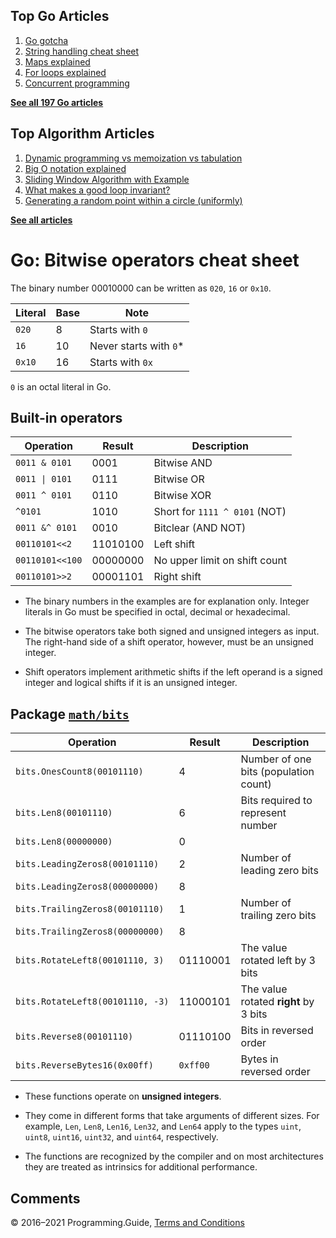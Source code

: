 



## Top Go Articles

1.  [Go gotcha](go-gotcha.html)
2.  [String handling cheat sheet](string-functions-reference-cheat-sheet.html)
3.  [Maps explained](maps-explained.html)
4.  [For loops explained](for-loop.html)
5.  [Concurrent programming](go-concurrency-tutorial.html)

[**See all 197 Go articles**](index.html)



## Top Algorithm Articles

1.  [Dynamic programming vs memoization vs tabulation](../dynamic-programming-vs-memoization-vs-tabulation.html)
2.  [Big O notation explained](../big-o-notation-explained.html)
3.  [Sliding Window Algorithm with Example](../sliding-window-example.html)
4.  [What makes a good loop invariant?](../what-makes-a-good-loop-invariant.html)
5.  [Generating a random point within a circle (uniformly)](../random-point-within-circle.html)

[**See all articles**](../index.html)

# Go: Bitwise operators cheat sheet

The binary number 00010000 can be written as `020`, `16` or `0x10`.

<table><thead><tr class="header"><th>Literal</th><th>Base</th><th>Note</th></tr></thead><tbody><tr class="odd"><td><code>020</code></td><td>8</td><td>Starts with <code>0</code></td></tr><tr class="even"><td><code>16</code></td><td>10</td><td>Never starts with <code>0</code>*</td></tr><tr class="odd"><td><code>0x10</code></td><td>16</td><td>Starts with <code>0x</code></td></tr></tbody></table>

`0` is an octal literal in Go.

## Built-in operators

<table><thead><tr class="header"><th>Operation</th><th>Result</th><th>Description</th></tr></thead><tbody><tr class="odd"><td><code>0011 &amp; 0101</code></td><td>0001</td><td>Bitwise AND</td></tr><tr class="even"><td><code>0011 | 0101</code></td><td>0111</td><td>Bitwise OR</td></tr><tr class="odd"><td><code>0011 ^ 0101</code></td><td>0110</td><td>Bitwise XOR</td></tr><tr class="even"><td><code>^0101</code></td><td>1010</td><td>Short for <code>1111 ^ 0101</code> (NOT)</td></tr><tr class="odd"><td><code>0011 &amp;^ 0101</code></td><td>0010</td><td>Bitclear (AND NOT)</td></tr><tr class="even"><td><code>00110101&lt;&lt;2</code></td><td>11010100</td><td>Left shift</td></tr><tr class="odd"><td><code>00110101&lt;&lt;100</code></td><td>00000000</td><td>No upper limit on shift count</td></tr><tr class="even"><td><code>00110101&gt;&gt;2</code></td><td>00001101</td><td>Right shift</td></tr></tbody></table>

- The binary numbers in the examples are for explanation only. Integer literals in Go must be specified in octal, decimal or hexadecimal.

- The bitwise operators take both signed and unsigned integers as input. The right-hand side of a shift operator, however, must be an unsigned integer.

- Shift operators implement arithmetic shifts if the left operand is a signed integer and logical shifts if it is an unsigned integer.

## Package [`math/bits`](https://golang.org/pkg/math/bits/)

<table><thead><tr class="header"><th>Operation</th><th>Result</th><th>Description</th></tr></thead><tbody><tr class="odd"><td><code>bits.OnesCount8(00101110)</code></td><td>4</td><td>Number of one bits (population count)</td></tr><tr class="even"><td><code>bits.Len8(00101110)</code></td><td>6</td><td>Bits required to represent number</td></tr><tr class="odd"><td><code>bits.Len8(00000000)</code></td><td>0</td><td></td></tr><tr class="even"><td><code>bits.LeadingZeros8(00101110)</code></td><td>2</td><td>Number of leading zero bits</td></tr><tr class="odd"><td><code>bits.LeadingZeros8(00000000)</code></td><td>8</td><td></td></tr><tr class="even"><td><code>bits.TrailingZeros8(00101110)</code></td><td>1</td><td>Number of trailing zero bits</td></tr><tr class="odd"><td><code>bits.TrailingZeros8(00000000)</code></td><td>8</td><td></td></tr><tr class="even"><td><code>bits.RotateLeft8(00101110, 3)</code></td><td>01110001</td><td>The value rotated left by 3 bits</td></tr><tr class="odd"><td><code>bits.RotateLeft8(00101110, -3)</code></td><td>11000101</td><td>The value rotated <strong>right</strong> by 3 bits</td></tr><tr class="even"><td><code>bits.Reverse8(00101110)</code></td><td>01110100</td><td>Bits in reversed order</td></tr><tr class="odd"><td><code>bits.ReverseBytes16(0x00ff)</code></td><td><code>0xff00</code></td><td>Bytes in reversed order</td></tr></tbody></table>

- These functions operate on **unsigned integers**.

- They come in different forms that take arguments of different sizes. For example, `Len`, `Len8`, `Len16`, `Len32`, and `Len64` apply to the types `uint`, `uint8`, `uint16`, `uint32`, and `uint64`, respectively.

- The functions are recognized by the compiler and on most architectures they are treated as intrinsics for additional performance.

## Comments



© 2016–2021 Programming.Guide, [Terms and Conditions](../terms-and-conditions.html)
